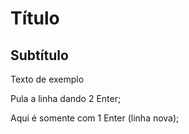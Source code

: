# Título
## Subtítulo
Texto de exemplo

Pula a linha dando 2 Enter;

Aqui é somente com 1 Enter (linha nova);
